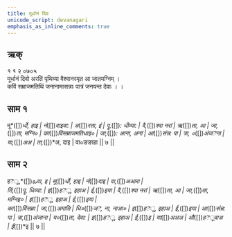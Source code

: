 ```yaml
---
title: मूर्धानं दिवः 
unicode_script: devanagari  
emphasis_as_inline_comments: true
---   
```


## ऋक्

१ १ २ ०७०५  
मूर्धानं दिवो अरतिं पृथिव्या वैश्वानरमृत आ जातमग्निम्  ।  
कविं सम्राजमतिथिं जनानामासन्नाः पात्रं जनयन्त देवाः  । ।

## साम १
मू*([])*र्धो, हाइ |  नं*([])*दाइवा: | अ*([])*रता, इं | पॄ,*([])*: धीव्या: | 
वै,*([])*श्वा नरां | ऋ*([])*ता, आ | जा,*([])*ता, मग्नि० | का*([])*विंसम्राजमतिधाइ० | 
जा,*([])*: आना, अनां |  आ*([])*संन्न: पा | त्रा, ०*([])*अंजెना | या,*([])*अअ | 
ता,*([])*अ, दाइ | वा०ङङाहा || ७ ||



## साम २
हెू,*([])*ఒवा, इ |  मू*([])*र्धो, हाइ |  नं*([])*दाइ | वा,*([])*अआरा |   
तिं,*([])*पॄ, धिव्या: | इ*([])*हెू, इहाअ | ई,*([])*इया |   वै,*([])*श्वा नरां | 
ऋ*([])*ता, आ | जा,*([])*ता, मग्निइ० | इ*([])*हెू, इहाअ | ई,*([])*इया |  
का*([])*विंसम्रा | जा,*([])*अमाति | धि०*([])*जె, ना, नाआ० |  इ*([])*हెू, इहाअ | 
ई,*([])*इया |  आ*([])*संन्न: पा | त्रा,*([])*अंजाना | य०*([])*ता, देवा: | 
इ*([])*हెू, इहाअ | ई,*([])*इ | या*([])*अअअ | औ*([])*हెूवाअ | 
ई*([])*इ  || ७ ||
